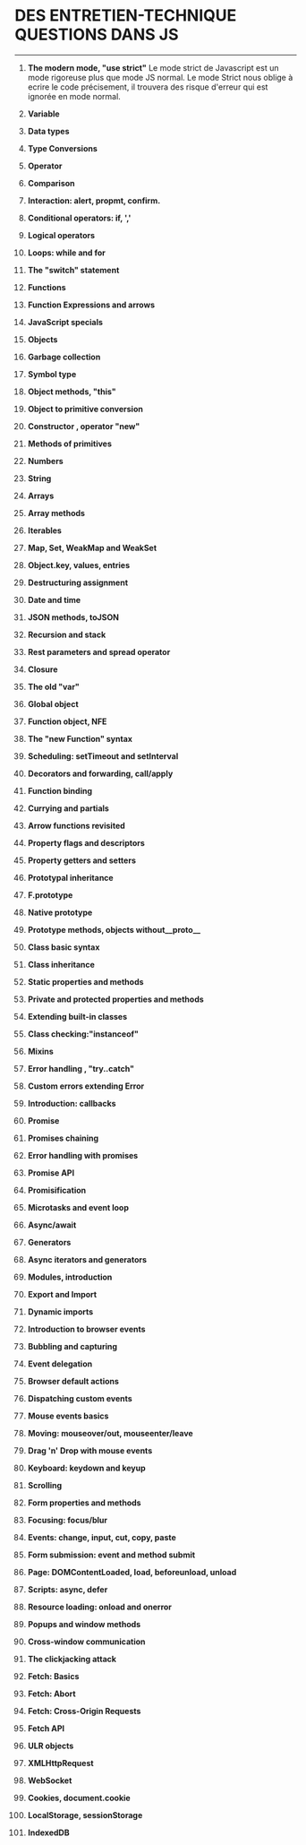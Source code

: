 # DES ENTRETIEN-TECHNIQUE QUESTIONS DANS JS
-------------------

1. **The modern mode, "use strict"**
  Le mode strict de Javascript est un mode rigoreuse plus que mode JS normal.
  Le mode Strict nous oblige à ecrire le code précisement, il trouvera des risque d'erreur qui est ignorée en mode normal.
2. **Variable**

3. **Data types**

4. **Type Conversions**

5. **Operator**

6. **Comparison**

7. **Interaction: alert, propmt, confirm.**

8. **Conditional operators: if, ','**

9. **Logical operators**

10. **Loops: while and for**

11. **The "switch" statement**

12. **Functions**

13. **Function Expressions and arrows**

14. **JavaScript specials**

15. **Objects**

16. **Garbage collection**

17. **Symbol type**

18. **Object methods, "this"**

19. **Object to primitive conversion**

20. **Constructor , operator "new"**

21. **Methods of primitives**

22. **Numbers**

23. **String**

24. **Arrays**

25. **Array methods**

26. **Iterables**

27. **Map, Set, WeakMap and WeakSet**

28. **Object.key, values, entries**

29. **Destructuring assignment**

30. **Date and time**

31. **JSON methods, toJSON**

32. **Recursion and stack**

33. **Rest parameters and spread operator**

34. **Closure**

35. **The old "var"**

36. **Global object**

37. **Function object, NFE**

38. **The "new Function" syntax**

39. **Scheduling: setTimeout and setInterval**

40. **Decorators and forwarding, call/apply**

41. **Function binding**

42. **Currying and partials**

43. **Arrow functions revisited**

44. **Property flags and descriptors**

45. **Property getters and setters**

46. **Prototypal inheritance**

47. **F.prototype**

48. **Native prototype**

49. **Prototype methods, objects without__proto__**

50. **Class basic syntax**

51. **Class inheritance**

52. **Static properties and methods**

53. **Private and protected properties and methods**

54. **Extending built-in classes**

55. **Class checking:"instanceof"**

56. **Mixins**

57. **Error handling , "try..catch"**

58. **Custom errors extending Error**

59. **Introduction: callbacks**

60. **Promise**

35. **Promises chaining**

35. **Error handling with promises**

35. **Promise API**

35. **Promisification**

35. **Microtasks and event loop**

35. **Async/await**

35. **Generators**

35. **Async iterators and generators**

35. **Modules, introduction**

35. **Export and Import**

35. **Dynamic imports**

35. **Introduction to browser events**

35. **Bubbling and capturing**

35. **Event delegation**

35. **Browser default actions**

35. **Dispatching custom events**

35. **Mouse events basics**

35. **Moving: mouseover/out, mouseenter/leave**

35. **Drag 'n' Drop with mouse events**

35. **Keyboard: keydown and keyup**

35. **Scrolling**

35. **Form properties and methods**

35. **Focusing: focus/blur**

35. **Events: change, input, cut, copy, paste**

35. **Form submission: event and method submit**

35. **Page: DOMContentLoaded, load, beforeunload, unload**

35. **Scripts: async, defer**

35. **Resource loading: onload and onerror**

35. **Popups and window methods**

35. **Cross-window communication**

35. **The clickjacking attack**

35. **Fetch: Basics**

35. **Fetch: Abort**

35. **Fetch: Cross-Origin Requests**

35. **Fetch API**

35. **ULR objects**

35. **XMLHttpRequest**

35. **WebSocket**

35. **Cookies, document.cookie**

35. **LocalStorage, sessionStorage**

35. **IndexedDB**







